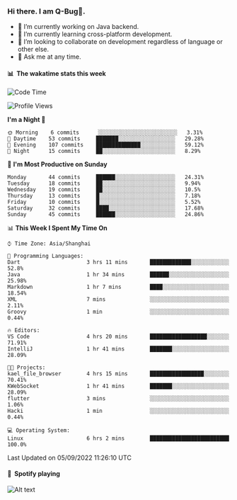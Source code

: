 ### Hi there. I am Q-Bug🐞.

- 🔭 I’m currently working on Java backend.
- 🌱 I’m currently learning cross-platform development.
- 👯 I’m looking to collaborate on development regardless of language or other else.
- 💬 Ask me at any time.

#### 📊 &nbsp;**The wakatime stats this week**  
<!--START_SECTION:waka-->
![Code Time](http://img.shields.io/badge/Code%20Time-17%20hrs%205%20mins-blue)

![Profile Views](http://img.shields.io/badge/Profile%20Views-1-blue)

**I'm a Night 🦉** 

```text
🌞 Morning    6 commits      ░░░░░░░░░░░░░░░░░░░░░░░░░   3.31% 
🌆 Daytime    53 commits     ███████░░░░░░░░░░░░░░░░░░   29.28% 
🌃 Evening    107 commits    ██████████████░░░░░░░░░░░   59.12% 
🌙 Night      15 commits     ██░░░░░░░░░░░░░░░░░░░░░░░   8.29%

```
📅 **I'm Most Productive on Sunday** 

```text
Monday       44 commits     ██████░░░░░░░░░░░░░░░░░░░   24.31% 
Tuesday      18 commits     ██░░░░░░░░░░░░░░░░░░░░░░░   9.94% 
Wednesday    19 commits     ██░░░░░░░░░░░░░░░░░░░░░░░   10.5% 
Thursday     13 commits     █░░░░░░░░░░░░░░░░░░░░░░░░   7.18% 
Friday       10 commits     █░░░░░░░░░░░░░░░░░░░░░░░░   5.52% 
Saturday     32 commits     ████░░░░░░░░░░░░░░░░░░░░░   17.68% 
Sunday       45 commits     ██████░░░░░░░░░░░░░░░░░░░   24.86%

```


📊 **This Week I Spent My Time On** 

```text
⌚︎ Time Zone: Asia/Shanghai

💬 Programming Languages: 
Dart                     3 hrs 11 mins       █████████████░░░░░░░░░░░░   52.8% 
Java                     1 hr 34 mins        ██████░░░░░░░░░░░░░░░░░░░   25.98% 
Markdown                 1 hr 7 mins         ████░░░░░░░░░░░░░░░░░░░░░   18.54% 
XML                      7 mins              ░░░░░░░░░░░░░░░░░░░░░░░░░   2.11% 
Groovy                   1 min               ░░░░░░░░░░░░░░░░░░░░░░░░░   0.44%

🔥 Editors: 
VS Code                  4 hrs 20 mins       ██████████████████░░░░░░░   71.91% 
IntelliJ                 1 hr 41 mins        ███████░░░░░░░░░░░░░░░░░░   28.09%

🐱‍💻 Projects: 
kael_file_browser        4 hrs 15 mins       █████████████████░░░░░░░░   70.41% 
KWebSocket               1 hr 41 mins        ███████░░░░░░░░░░░░░░░░░░   28.09% 
flutter                  3 mins              ░░░░░░░░░░░░░░░░░░░░░░░░░   1.06% 
Hacki                    1 min               ░░░░░░░░░░░░░░░░░░░░░░░░░   0.44%

💻 Operating System: 
Linux                    6 hrs 2 mins        █████████████████████████   100.0%

```


 Last Updated on 05/09/2022 11:26:10 UTC
<!--END_SECTION:waka-->

#### 🎵 &nbsp;**Spotify playing**  
![Alt text](https://spotify-recently-played-readme.vercel.app/api?user=e5y1o4x7kdt9kf2blu4wvmb4s&unique={true|1|on|yes})
